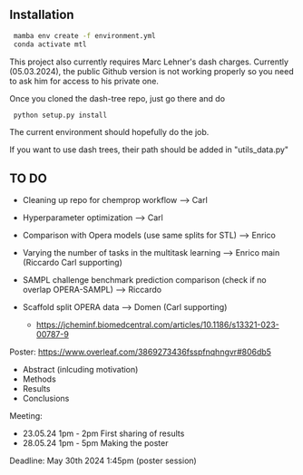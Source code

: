 Installation
-------------

   ```bash
    mamba env create -f environment.yml
    conda activate mtl
   ```

This project also currently requires Marc Lehner's dash charges. Currently (05.03.2024), the public Github version is not working properly so you need to ask him for access to his private one.

Once you cloned the dash-tree repo, just go there and do

   ```bash
    python setup.py install
   ```

The current environment should hopefully do the job.

If you want to use dash trees, their path should be added in "utils_data.py"

TO DO
-------------

- Cleaning up repo for chemprop workflow --> Carl

- Hyperparameter optimization --> Carl

- Comparison with Opera models (use same splits for STL) --> Enrico
- Varying the number of tasks in the multitask learning --> Enrico main (Riccardo Carl supporting)

- SAMPL challenge benchmark prediction comparison (check if no overlap OPERA-SAMPL) --> Riccardo

- Scaffold split OPERA data --> Domen (Carl supporting)
   - https://jcheminf.biomedcentral.com/articles/10.1186/s13321-023-00787-9

Poster:
https://www.overleaf.com/3869273436fsspfnqhngvr#806db5

- Abstract (inlcuding motivation)
- Methods
- Results
- Conclusions

Meeting:
- 23.05.24 1pm - 2pm First sharing of results
- 28.05.24 1pm - 5pm Making the poster

Deadline: May 30th 2024 1:45pm (poster session)